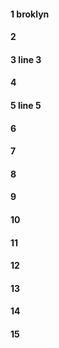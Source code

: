 #### 1 broklyn 
#### 2
#### 3 line 3
#### 4
#### 5 line 5
#### 6
#### 7
#### 8
#### 9
#### 10
#### 11
#### 12
#### 13
#### 14
#### 15